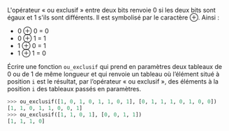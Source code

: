 L'opérateur « ou exclusif » entre deux bits renvoie 0 si les deux bits sont égaux et 1 s'ils sont
différents. Il est symbolisé par le caractère ⊕.
Ainsi :

- 0 ⊕ 0 = 0
- 0 ⊕ 1 = 1
- 1 ⊕ 0 = 1
- 1 ⊕ 1 = 0  

Écrire une fonction `ou_exclusif` qui prend en paramètres deux tableaux de 0 ou de 1 de
même longueur et qui renvoie un tableau où l’élément situé à position `i` est le résultat, par
l’opérateur « ou exclusif », des éléments à la position `i` des tableaux passés en paramètres.

```python
>>> ou_exclusif([1, 0, 1, 0, 1, 1, 0, 1], [0, 1, 1, 1, 0, 1, 0, 0])
[1, 1, 0, 1, 1, 0, 0, 1]
>>> ou_exclusif([1, 1, 0, 1], [0, 0, 1, 1])
[1, 1, 1, 0]
```